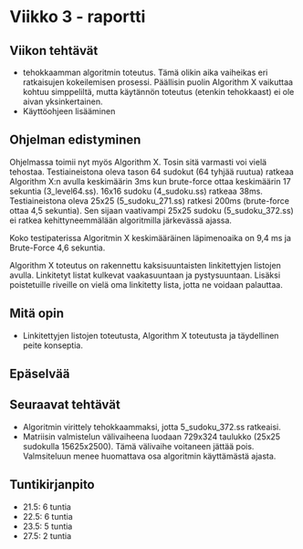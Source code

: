 # Viikko 3 - raportti

## Viikon tehtävät
* tehokkaamman algoritmin toteutus. Tämä olikin aika vaiheikas eri ratkaisujen kokeilemisen prosessi. Päällisin puolin Algorithm X vaikuttaa kohtuu simppeliltä, mutta käytännön toteutus (etenkin tehokkaast) ei ole aivan yksinkertainen.
* Käyttöohjeen lisääminen

## Ohjelman edistyminen
Ohjelmassa toimii nyt myös Algorithm X. Tosin sitä varmasti voi vielä tehostaa. Testiaineistona oleva tason 64 sudokut (64 tyhjää ruutua) ratkeaa Algorithm X:n avulla keskimäärin 3ms kun brute-force ottaa keskimäärin 17 sekuntia (3_level64.ss). 16x16 sudoku (4_sudoku.ss) ratkeaa 38ms. Testiaineistona oleva 25x25 (5_sudoku_271.ss) ratkesi 200ms (brute-force ottaa 4,5 sekuntia). Sen sijaan vaativampi 25x25 sudoku (5_sudoku_372.ss) ei ratkea kehittyneemmälään algoritmilla järkevässä ajassa. 

Koko testipaterissa Algoritmin X keskimääräinen läpimenoaika on 9,4 ms ja Brute-Force 4,6 sekuntia.

Algorithm X toteutus on rakennettu kaksisuuntaisten linkitettyjen listojen avulla. Linkitetyt listat kulkevat vaakasuuntaan ja pystysuuntaan. Lisäksi poistetuille riveille  on vielä oma linkitetty lista, jotta ne voidaan palauttaa.

## Mitä opin
* Linkitettyjen listojen toteutusta, Algorithm X toteutusta ja täydellinen peite konseptia.

## Epäselvää

## Seuraavat tehtävät
* Algoritmin virittely tehokkaammaksi, jotta 5_sudoku_372.ss ratkeaisi.
* Matriisin valmistelun välivaiheena luodaan 729x324 taulukko (25x25 sudokulla 15625x2500). Tämä välivaihe voitaneen jättää pois. Valmsiteluun menee huomattava osa algoritmin käyttämästä ajasta.

## Tuntikirjanpito
* 21.5: 6 tuntia
* 22.5: 6 tuntia
* 23.5: 5 tuntia
* 27.5: 2 tuntia
